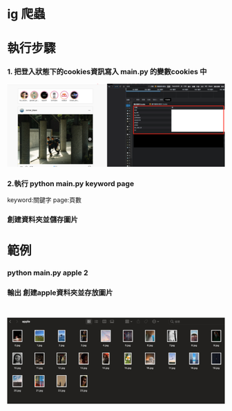 # ig 爬蟲
# 執行步驟
### 1. 把登入狀態下的cookies資訊寫入 main.py 的變數cookies 中
![unsplash](first.png)
### 2.執行 python main.py keyword page
keyword:關鍵字 page:頁數
### 創建資料夾並儲存圖片
# 範例
### python main.py apple 2
### 輸出 創建apple資料夾並存放圖片
<br>

![unsplash](apple.png)